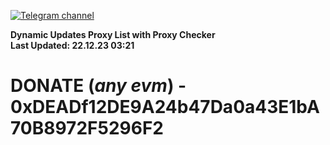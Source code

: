 [![Telegram channel](https://img.shields.io/endpoint?url=https://runkit.io/damiankrawczyk/telegram-badge/branches/master?url=https://t.me/n4z4v0d)](https://t.me/n4z4v0d) 

**Dynamic Updates Proxy List with Proxy Checker**  
**Last Updated: 22.12.23 03:21**

# DONATE (_any evm_) - 0xDEADf12DE9A24b47Da0a43E1bA70B8972F5296F2
